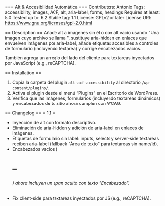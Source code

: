 === Alt & Accesibilidad Automática ===
Contributors: Antonio
Tags: accessibility, images, ACF, alt, aria-label, forms, headings
Requires at least: 5.0
Tested up to: 6.2
Stable tag: 1.1
License: GPLv2 or later
License URI: https://www.gnu.org/licenses/gpl-2.0.html

== Description ==
Añade alt a imágenes sin él o con alt vacío usando "Una imagen cuyo archivo se llama <nombre>", sustituye aria-hidden en enlaces que envuelven imágenes por aria-label, añade etiquetas accesibles a controles de formulario (incluyendo textarea) y corrige encabezados vacíos.

También agrega un arreglo del lado del cliente para textareas inyectados por JavaScript (e.g., reCAPTCHA).

== Installation ==
1. Copia la carpeta del plugin `alt-acf-accessibility` al directorio `/wp-content/plugins/`.
2. Activa el plugin desde el menú “Plugins” en el Escritorio de WordPress.
3. Verifica que las imágenes, formularios (incluyendo textareas dinámicos) y encabezados de tu sitio ahora cumplen con WCAG.

== Changelog ==
= 1.1 =
* Inyección de alt con formato descriptivo.
* Eliminación de aria-hidden y adición de aria-label en enlaces de imágenes.
* Etiquetas de formulario sin label: inputs, selects y server-side textareas reciben aria-label (fallback "Área de texto" para textareas sin name/id).
* Encabezados vacíos (<h1>–<h6>) ahora incluyen un span oculto con texto "Encabezado".
* Fix client-side para textareas inyectados por JS (e.g., reCAPTCHA).
